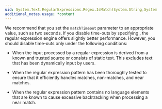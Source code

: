 ```yaml
---
uid: System.Text.RegularExpressions.Regex.IsMatch(System.String,System.String,System.Text.RegularExpressions.RegexOptions,System.TimeSpan)
additional_notes.usage: *content
---
```


<p>We recommend that you set the <code>matchTimeout</code> parameter to an appropriate value, such as two seconds. If you disable time-outs by specifying <xref href="System.Text.RegularExpressions.Regex.InfiniteMatchTimeout"></xref>, the regular expression engine offers slightly better performance. However, you should disable time-outs only under the following conditions:  
  
-   When the input processed by a regular expression is derived from a known and trusted source or consists of static text. This excludes text that has been dynamically input by users.  
  
-   When the regular expression pattern has been thoroughly tested to ensure that it efficiently handles matches, non-matches, and near matches.  
  
-   When the regular expression pattern contains no language elements that are known to cause excessive backtracking when processing a near match.</p>


